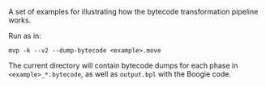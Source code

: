 A set of examples for illustrating how the bytecode transformation pipeline works.

Run as in:

```
mvp -k --v2 --dump-bytecode <example>.move
```

The current directory will contain bytecode dumps for each phase in `<example>_*.bytecode`,
as well as `output.bpl` with the Boogie code.
